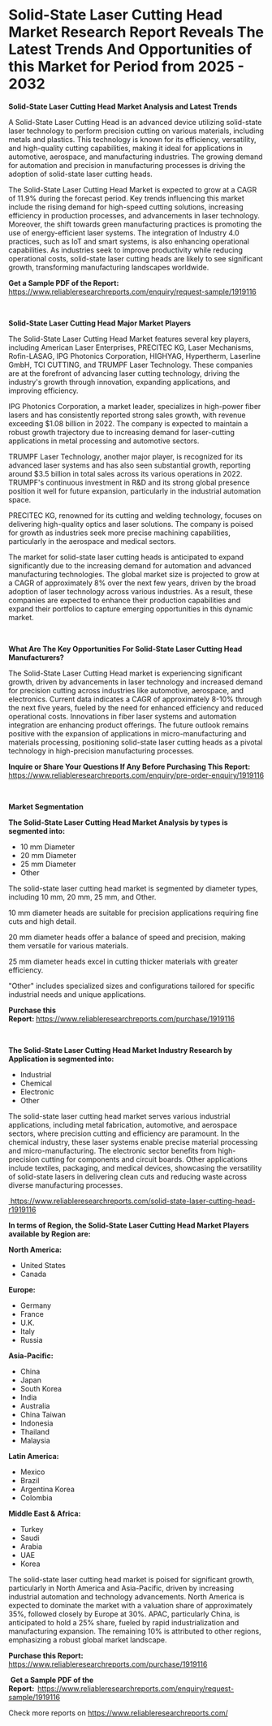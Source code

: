 <p><h1>Solid-State Laser Cutting Head Market Research Report Reveals The Latest Trends And Opportunities of this Market for Period from 2025 - 2032</h1></p><p><strong>Solid-State Laser Cutting Head Market Analysis and Latest Trends</strong></p>
<p><p>A Solid-State Laser Cutting Head is an advanced device utilizing solid-state laser technology to perform precision cutting on various materials, including metals and plastics. This technology is known for its efficiency, versatility, and high-quality cutting capabilities, making it ideal for applications in automotive, aerospace, and manufacturing industries. The growing demand for automation and precision in manufacturing processes is driving the adoption of solid-state laser cutting heads.</p><p>The Solid-State Laser Cutting Head Market is expected to grow at a CAGR of 11.9% during the forecast period. Key trends influencing this market include the rising demand for high-speed cutting solutions, increasing efficiency in production processes, and advancements in laser technology. Moreover, the shift towards green manufacturing practices is promoting the use of energy-efficient laser systems. The integration of Industry 4.0 practices, such as IoT and smart systems, is also enhancing operational capabilities. As industries seek to improve productivity while reducing operational costs, solid-state laser cutting heads are likely to see significant growth, transforming manufacturing landscapes worldwide.</p></p>
<p><strong>Get a Sample PDF of the Report:&nbsp;</strong> <a href="https://www.reliableresearchreports.com/enquiry/request-sample/1919116?utm_campaign=3007&utm_medium=2&utm_source=Github&utm_content=ia&utm_term=28032025&utm_id=solid-state-laser-cutting-head">https://www.reliableresearchreports.com/enquiry/request-sample/1919116</a></p>
<p>&nbsp;</p>
<p><strong>Solid-State Laser Cutting Head Major Market Players</strong></p>
<p><p>The Solid-State Laser Cutting Head Market features several key players, including American Laser Enterprises, PRECITEC KG, Laser Mechanisms, Rofin-LASAG, IPG Photonics Corporation, HIGHYAG, Hypertherm, Laserline GmbH, TCI CUTTING, and TRUMPF Laser Technology. These companies are at the forefront of advancing laser cutting technology, driving the industry's growth through innovation, expanding applications, and improving efficiency.</p><p>IPG Photonics Corporation, a market leader, specializes in high-power fiber lasers and has consistently reported strong sales growth, with revenue exceeding $1.08 billion in 2022. The company is expected to maintain a robust growth trajectory due to increasing demand for laser-cutting applications in metal processing and automotive sectors.</p><p>TRUMPF Laser Technology, another major player, is recognized for its advanced laser systems and has also seen substantial growth, reporting around $3.5 billion in total sales across its various operations in 2022. TRUMPF's continuous investment in R&D and its strong global presence position it well for future expansion, particularly in the industrial automation space.</p><p>PRECITEC KG, renowned for its cutting and welding technology, focuses on delivering high-quality optics and laser solutions. The company is poised for growth as industries seek more precise machining capabilities, particularly in the aerospace and medical sectors.</p><p>The market for solid-state laser cutting heads is anticipated to expand significantly due to the increasing demand for automation and advanced manufacturing technologies. The global market size is projected to grow at a CAGR of approximately 8% over the next few years, driven by the broad adoption of laser technology across various industries. As a result, these companies are expected to enhance their production capabilities and expand their portfolios to capture emerging opportunities in this dynamic market.</p></p>
<p>&nbsp;</p>
<p><strong>What Are The Key Opportunities For Solid-State Laser Cutting Head Manufacturers?</strong></p>
<p><p>The Solid-State Laser Cutting Head market is experiencing significant growth, driven by advancements in laser technology and increased demand for precision cutting across industries like automotive, aerospace, and electronics. Current data indicates a CAGR of approximately 8-10% through the next five years, fueled by the need for enhanced efficiency and reduced operational costs. Innovations in fiber laser systems and automation integration are enhancing product offerings. The future outlook remains positive with the expansion of applications in micro-manufacturing and materials processing, positioning solid-state laser cutting heads as a pivotal technology in high-precision manufacturing processes.</p></p>
<p><strong>Inquire or Share Your Questions If Any Before Purchasing This Report:</strong> <a href="https://www.reliableresearchreports.com/enquiry/pre-order-enquiry/1919116?utm_campaign=3007&utm_medium=2&utm_source=Github&utm_content=ia&utm_term=28032025&utm_id=solid-state-laser-cutting-head">https://www.reliableresearchreports.com/enquiry/pre-order-enquiry/1919116</a></p>
<p>&nbsp;</p>
<p><strong>Market Segmentation</strong></p>
<p><strong>The Solid-State Laser Cutting Head Market Analysis by types is segmented into:</strong></p>
<p><ul><li>10 mm Diameter</li><li>20 mm Diameter</li><li>25 mm Diameter</li><li>Other</li></ul></p>
<p><p>The solid-state laser cutting head market is segmented by diameter types, including 10 mm, 20 mm, 25 mm, and Other. </p><p>10 mm diameter heads are suitable for precision applications requiring fine cuts and high detail. </p><p>20 mm diameter heads offer a balance of speed and precision, making them versatile for various materials. </p><p>25 mm diameter heads excel in cutting thicker materials with greater efficiency. </p><p>"Other" includes specialized sizes and configurations tailored for specific industrial needs and unique applications.</p></p>
<p><strong>Purchase this Report:&nbsp;</strong><a href="https://www.reliableresearchreports.com/purchase/1919116?utm_campaign=3007&utm_medium=2&utm_source=Github&utm_content=ia&utm_term=28032025&utm_id=solid-state-laser-cutting-head">https://www.reliableresearchreports.com/purchase/1919116</a></p>
<p>&nbsp;</p>
<p><strong>The Solid-State Laser Cutting Head Market Industry Research by Application is segmented into:</strong></p>
<p><ul><li>Industrial</li><li>Chemical</li><li>Electronic</li><li>Other</li></ul></p>
<p><p>The solid-state laser cutting head market serves various industrial applications, including metal fabrication, automotive, and aerospace sectors, where precision cutting and efficiency are paramount. In the chemical industry, these laser systems enable precise material processing and micro-manufacturing. The electronic sector benefits from high-precision cutting for components and circuit boards. Other applications include textiles, packaging, and medical devices, showcasing the versatility of solid-state lasers in delivering clean cuts and reducing waste across diverse manufacturing processes.</p></p>
<p><a href="https://www.reliableresearchreports.com/solid-state-laser-cutting-head-r1919116?utm_campaign=3007&utm_medium=2&utm_source=Github&utm_content=ia&utm_term=28032025&utm_id=solid-state-laser-cutting-head">&nbsp;https://www.reliableresearchreports.com/solid-state-laser-cutting-head-r1919116</a></p>
<p><strong>In terms of Region, the Solid-State Laser Cutting Head Market Players available by Region are:</strong></p>
<p>
    <p> <strong> North America: </strong>
        <ul>
            <li>United States</li>
            <li>Canada</li>
        </ul>
        </p> 
    <p> <strong> Europe: </strong>
        <ul>
            <li>Germany</li>
            <li>France</li>
            <li>U.K.</li>
            <li>Italy</li>
            <li>Russia</li>
        </ul>
        </p> 
    <p> <strong> Asia-Pacific: </strong>
        <ul>
            <li>China</li>
            <li>Japan</li>
            <li>South Korea</li>
            <li>India</li>
            <li>Australia</li>
            <li>China Taiwan</li>
            <li>Indonesia</li>
            <li>Thailand</li>
            <li>Malaysia</li>
        </ul>
        </p> 
    <p> <strong> Latin America: </strong>
        <ul>
            <li>Mexico</li>
            <li>Brazil</li>
            <li>Argentina Korea</li>
            <li>Colombia</li>
        </ul>
        </p> 
    <p> <strong> Middle East & Africa: </strong>
        <ul>
            <li>Turkey</li>
            <li>Saudi</li>
            <li>Arabia</li>
            <li>UAE</li>
            <li>Korea</li>
        </ul>
    </p>
    </p>
<p><p>The solid-state laser cutting head market is poised for significant growth, particularly in North America and Asia-Pacific, driven by increasing industrial automation and technology advancements. North America is expected to dominate the market with a valuation share of approximately 35%, followed closely by Europe at 30%. APAC, particularly China, is anticipated to hold a 25% share, fueled by rapid industrialization and manufacturing expansion. The remaining 10% is attributed to other regions, emphasizing a robust global market landscape.</p></p>
<p><strong>Purchase this Report: </strong><a href="https://www.reliableresearchreports.com/purchase/1919116?utm_campaign=3007&utm_medium=2&utm_source=Github&utm_content=ia&utm_term=28032025&utm_id=solid-state-laser-cutting-head">https://www.reliableresearchreports.com/purchase/1919116</a></p>
<p>&nbsp;<strong>Get a Sample PDF of the Report:&nbsp;&nbsp;</strong><a href="https://www.reliableresearchreports.com/enquiry/request-sample/1919116?utm_campaign=3007&utm_medium=2&utm_source=Github&utm_content=ia&utm_term=28032025&utm_id=solid-state-laser-cutting-head">https://www.reliableresearchreports.com/enquiry/request-sample/1919116</a></p>
<p><strong></strong></p>
<p>Check more reports on <a href="https://www.reliableresearchreports.com/?utm_campaign=3007&utm_medium=2&utm_source=Github&utm_content=ia&utm_term=28032025&utm_id=solid-state-laser-cutting-head">https://www.reliableresearchreports.com/</a></p>